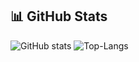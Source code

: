 ## 📊 GitHub Stats


![GitHub stats](https://github-readme-stats.vercel.app/api?username=YahyaAzouz&show_icons=true&theme=tokyonight&hide_border=true)
![Top-Langs](https://github-readme-stats.vercel.app/api/top-langs/?username=YahyaAzouz&layout=compact&theme=tokyonight&hide_border=true)
